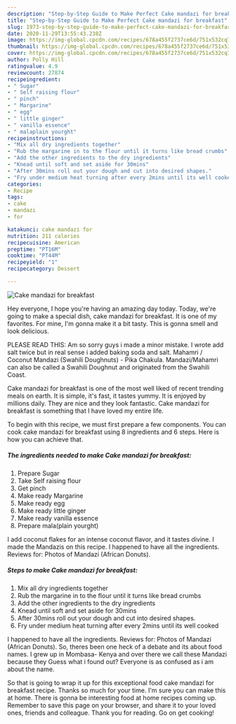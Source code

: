 ```yaml
---
description: "Step-by-Step Guide to Make Perfect Cake mandazi for breakfast"
title: "Step-by-Step Guide to Make Perfect Cake mandazi for breakfast"
slug: 1973-step-by-step-guide-to-make-perfect-cake-mandazi-for-breakfast
date: 2020-11-29T13:55:43.238Z
image: https://img-global.cpcdn.com/recipes/678a455f2737ce6d/751x532cq70/cake-mandazi-for-breakfast-recipe-main-photo.jpg
thumbnail: https://img-global.cpcdn.com/recipes/678a455f2737ce6d/751x532cq70/cake-mandazi-for-breakfast-recipe-main-photo.jpg
cover: https://img-global.cpcdn.com/recipes/678a455f2737ce6d/751x532cq70/cake-mandazi-for-breakfast-recipe-main-photo.jpg
author: Polly Hill
ratingvalue: 4.9
reviewcount: 27874
recipeingredient:
- " Sugar"
- " Self raising flour"
- " pinch"
- " Margarine"
- " egg"
- " little ginger"
- " vanilla essence"
- " malaplain yourght"
recipeinstructions:
- "Mix all dry ingredients together"
- "Rub the margarine in to the flour until it turns like bread crumbs"
- "Add the other ingredients to the dry ingredients"
- "Knead until soft and set aside for 30mins"
- "After 30mins roll out your dough and cut into desired shapes."
- "Fry under medium heat turning after every 2mins until its well cooked"
categories:
- Recipe
tags:
- cake
- mandazi
- for

katakunci: cake mandazi for 
nutrition: 211 calories
recipecuisine: American
preptime: "PT16M"
cooktime: "PT44M"
recipeyield: "1"
recipecategory: Dessert

---
```



![Cake mandazi for breakfast](https://img-global.cpcdn.com/recipes/678a455f2737ce6d/751x532cq70/cake-mandazi-for-breakfast-recipe-main-photo.jpg)

Hey everyone, I hope you're having an amazing day today. Today, we're going to make a special dish, cake mandazi for breakfast. It is one of my favorites. For mine, I'm gonna make it a bit tasty. This is gonna smell and look delicious.

PLEASE READ THIS: Am so sorry guys i made a minor mistake. I wrote add salt twice but in real sense i added baking soda and salt. Mahamri / Coconut Mandazi (Swahili Doughnuts) - Pika Chakula. Mandazi/Mahamri can also be called a Swahili Doughnut and originated from the Swahili Coast.

Cake mandazi for breakfast is one of the most well liked of recent trending meals on earth. It is simple, it's fast, it tastes yummy. It is enjoyed by millions daily. They are nice and they look fantastic. Cake mandazi for breakfast is something that I have loved my entire life.


To begin with this recipe, we must first prepare a few components. You can cook cake mandazi for breakfast using 8 ingredients and 6 steps. Here is how you can achieve that.

<!--inarticleads1-->

##### The ingredients needed to make Cake mandazi for breakfast:

1. Prepare  Sugar
1. Take  Self raising flour
1. Get  pinch
1. Make ready  Margarine
1. Make ready  egg
1. Make ready  little ginger
1. Make ready  vanilla essence
1. Prepare  mala(plain yourght)


I add coconut flakes for an intense coconut flavor, and it tastes divine. I made the Mandazis on this recipe. I happened to have all the ingredients. Reviews for: Photos of Mandazi (African Donuts). 

<!--inarticleads2-->

##### Steps to make Cake mandazi for breakfast:

1. Mix all dry ingredients together
1. Rub the margarine in to the flour until it turns like bread crumbs
1. Add the other ingredients to the dry ingredients
1. Knead until soft and set aside for 30mins
1. After 30mins roll out your dough and cut into desired shapes.
1. Fry under medium heat turning after every 2mins until its well cooked


I happened to have all the ingredients. Reviews for: Photos of Mandazi (African Donuts). So, theres been one heck of a debate and its about food names. I grew up in Mombasa- Kenya and over there we call these Mandazi because they Guess what i found out? Everyone is as confused as i am about the name. 

So that is going to wrap it up for this exceptional food cake mandazi for breakfast recipe. Thanks so much for your time. I'm sure you can make this at home. There is gonna be interesting food at home recipes coming up. Remember to save this page on your browser, and share it to your loved ones, friends and colleague. Thank you for reading. Go on get cooking!
